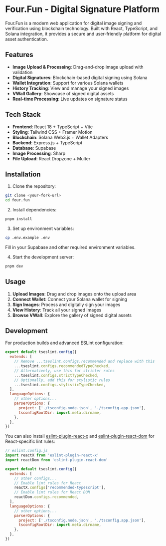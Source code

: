 # Four.Fun - Digital Signature Platform

Four.Fun is a modern web application for digital image signing and verification using blockchain technology. Built with React, TypeScript, and Solana integration, it provides a secure and user-friendly platform for digital asset authentication.

## Features

- **Image Upload & Processing**: Drag-and-drop image upload with validation
- **Digital Signatures**: Blockchain-based digital signing using Solana
- **Wallet Integration**: Support for various Solana wallets
- **History Tracking**: View and manage your signed images
- **VWall Gallery**: Showcase of signed digital assets
- **Real-time Processing**: Live updates on signature status

## Tech Stack

- **Frontend**: React 18 + TypeScript + Vite
- **Styling**: Tailwind CSS + Framer Motion
- **Blockchain**: Solana Web3.js + Wallet Adapters
- **Backend**: Express.js + TypeScript
- **Database**: Supabase
- **Image Processing**: Sharp
- **File Upload**: React Dropzone + Multer

## Installation

1. Clone the repository:
```bash
git clone <your-fork-url>
cd four.fun
```

2. Install dependencies:
```bash
pnpm install
```

3. Set up environment variables:
```bash
cp .env.example .env
```
Fill in your Supabase and other required environment variables.

4. Start the development server:
```bash
pnpm dev
```

## Usage

1. **Upload Images**: Drag and drop images onto the upload area
2. **Connect Wallet**: Connect your Solana wallet for signing
3. **Sign Images**: Process and digitally sign your images
4. **View History**: Track all your signed images
5. **Browse VWall**: Explore the gallery of signed digital assets

## Development

For production builds and advanced ESLint configuration:

```js
export default tseslint.config({
  extends: [
    // Remove ...tseslint.configs.recommended and replace with this
    ...tseslint.configs.recommendedTypeChecked,
    // Alternatively, use this for stricter rules
    ...tseslint.configs.strictTypeChecked,
    // Optionally, add this for stylistic rules
    ...tseslint.configs.stylisticTypeChecked,
  ],
  languageOptions: {
    // other options...
    parserOptions: {
      project: ['./tsconfig.node.json', './tsconfig.app.json'],
      tsconfigRootDir: import.meta.dirname,
    },
  },
})
```

You can also install [eslint-plugin-react-x](https://github.com/Rel1cx/eslint-react/tree/main/packages/plugins/eslint-plugin-react-x) and [eslint-plugin-react-dom](https://github.com/Rel1cx/eslint-react/tree/main/packages/plugins/eslint-plugin-react-dom) for React-specific lint rules:

```js
// eslint.config.js
import reactX from 'eslint-plugin-react-x'
import reactDom from 'eslint-plugin-react-dom'

export default tseslint.config({
  extends: [
    // other configs...
    // Enable lint rules for React
    reactX.configs['recommended-typescript'],
    // Enable lint rules for React DOM
    reactDom.configs.recommended,
  ],
  languageOptions: {
    // other options...
    parserOptions: {
      project: ['./tsconfig.node.json', './tsconfig.app.json'],
      tsconfigRootDir: import.meta.dirname,
    },
  },
})
```
